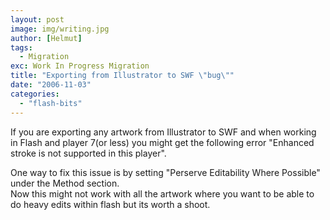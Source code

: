 ```yaml
---
layout: post
image: img/writing.jpg
author: [Helmut]
tags:
  - Migration
exc: Work In Progress Migration
title: "Exporting from Illustrator to SWF \"bug\""
date: "2006-11-03"
categories: 
  - "flash-bits"
---
```


If you are exporting any artwork from Illustrator to SWF and when working in Flash and player 7(or less) you might get the following error "Enhanced stroke is not supported in this player".  
  
One way to fix this issue is by setting "Perserve Editability Where Possible" under the Method section.  
Now this might not work with all the artwork where you want to be able to do heavy edits within flash but its worth a shoot.
